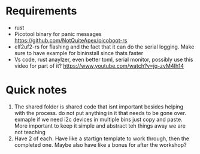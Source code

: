 # Requirements
* rust
* Picotool binary for panic messages https://github.com/NotQuiteApex/picoboot-rs
* elf2uf2-rs for flashing and the fact that it can do the serial logging. Make sure to have example for bininstall since thats faster
* Vs code, rust anaylzer, even better toml, serial monitor, possibly use this video for part of it? https://www.youtube.com/watch?v=jq-zvM4Ih14

# Quick notes
1. The shared folder is shared code that isnt important besides helping with the process. do not put anything in it that needs to be gone over. exmaple if we need i2c devices in multiple bins just copy and paste. More important to keep it simple and abstract teh things away we are not teaching
2. Have 2 of each. Have like a startign template to work through, then the completed one. Maybe also have like a bonus for after the workshop?

